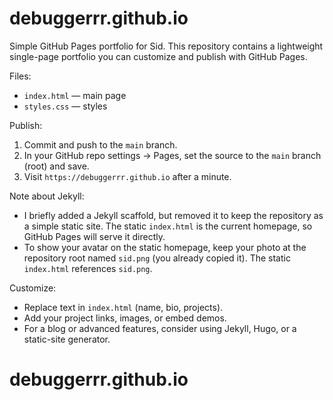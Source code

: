 # debuggerrr.github.io

Simple GitHub Pages portfolio for Sid. This repository contains a lightweight single-page portfolio you can customize and publish with GitHub Pages.

Files:
- `index.html` — main page
- `styles.css` — styles

Publish:
1. Commit and push to the `main` branch.
2. In your GitHub repo settings -> Pages, set the source to the `main` branch (root) and save.
3. Visit `https://debuggerrr.github.io` after a minute.

Note about Jekyll:
- I briefly added a Jekyll scaffold, but removed it to keep the repository as a simple static site. The static `index.html` is the current homepage, so GitHub Pages will serve it directly.
- To show your avatar on the static homepage, keep your photo at the repository root named `sid.png` (you already copied it). The static `index.html` references `sid.png`.

Customize:
- Replace text in `index.html` (name, bio, projects).
- Add your project links, images, or embed demos.
- For a blog or advanced features, consider using Jekyll, Hugo, or a static-site generator.
# debuggerrr.github.io